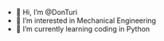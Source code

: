 - 👋 Hi, I’m @DonTuri
- 👀 I’m interested in Mechanical Engineering
- 🌱 I’m currently learning coding in Python


<!---
DonTuri/DonTuri is a ✨ special ✨ repository because its `README.md` (this file) appears on your GitHub profile.
You can click the Preview link to take a look at your changes.
--->
